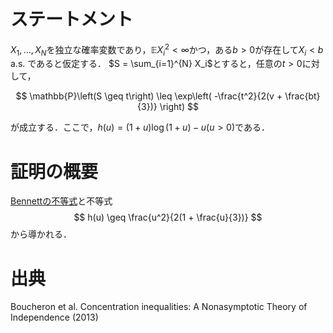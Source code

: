 # ステートメント
$X_1, \ldots, X_N$を独立な確率変数であり，$\mathbb{E}X_i^2 < \infty$かつ，ある$b > 0$が存在して$X_i < b$ a.s. であると仮定する．
$S = \sum_{i=1}^{N} X_i$とすると，任意の$t>0$に対して，

$$
\mathbb{P}\left(S \geq t\right) \leq \exp\left( -\frac{t^2}{2(v + \frac{bt}{3})} \right)
$$

が成立する．ここで，$h(u) = (1+u)\log (1+u) - u (u>0)$である．

# 証明の概要

[Bennettの不等式](bennett_inequlity.md)と不等式
$$
h(u) \geq \frac{u^2}{2(1 + \frac{u}{3})}
$$
から導かれる．

# 出典

Boucheron et al. Concentration inequalities: A Nonasymptotic Theory of Independence (2013)
